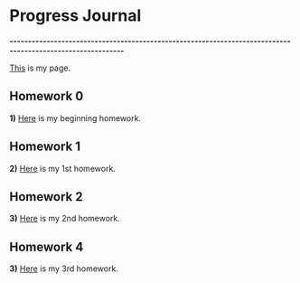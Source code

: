 # Progress Journal

**-----------------------------------------------------------------------------------------------------------**

[This](https://bu-ie-360.github.io/spring21-mfdevecii/) is my page.

## Homework 0
  
**1)** [Here](files/HW0/HW0.html) is my beginning homework.

## Homework 1

**2)** [Here](files/HW1/Homework1.html) is my 1st homework.

## Homework 2

**3)** [Here](files/HW2/HW2.html) is my 2nd homework.

## Homework 4

**3)** [Here](files/HW3/Final-RMD.html) is my 3rd homework.
